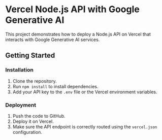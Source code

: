# Vercel Node.js API with Google Generative AI

This project demonstrates how to deploy a Node.js API on Vercel that interacts with Google Generative AI services.

## Getting Started

### Installation

1. Clone the repository.
2. Run `npm install` to install dependencies.
3. Add your API key to the `.env` file or the Vercel environment variables.

### Deployment

1. Push the code to GitHub.
2. Deploy it on Vercel.
3. Make sure the API endpoint is correctly routed using the `vercel.json` configuration.
